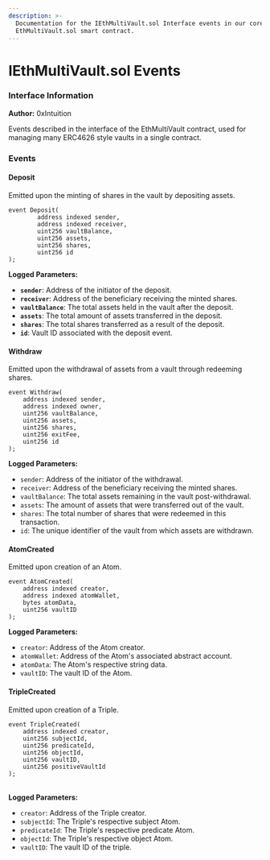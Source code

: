 ```yaml
---
description: >-
  Documentation for the IEthMultiVault.sol Interface events in our core
  EthMultiVault.sol smart contract.
---
```


# IEthMultiVault.sol Events

### Interface Information

**Author:** 0xIntuition

Events described in the interface of the EthMultiVault contract, used for managing many ERC4626 style vaults in a single contract.

### Events

#### Deposit

Emitted upon the minting of shares in the vault by depositing assets.

```solidity
event Deposit(
        address indexed sender,
        address indexed receiver,
        uint256 vaultBalance,
        uint256 assets,
        uint256 shares,
        uint256 id
);
```

**Logged Parameters:**

* **`sender`**: Address of the initiator of the deposit.
* **`receiver`**: Address of the beneficiary receiving the minted shares.
* **`vaultBalance`**: The total assets held in the vault after the deposit.
* **`assets`**: The total amount of assets transferred in the deposit.
* **`shares`**: The total shares transferred as a result of the deposit.
* **`id`**: Vault ID associated with the deposit event.

#### Withdraw

Emitted upon the withdrawal of assets from a vault through redeeming shares.

```solidity
event Withdraw(
    address indexed sender,
    address indexed owner,
    uint256 vaultBalance,
    uint256 assets,
    uint256 shares,
    uint256 exitFee,
    uint256 id
);
```

**Logged Parameters:**

* `sender`: Address of the initiator of the withdrawal.
* `receiver`: Address of the beneficiary receiving the minted shares.
* `vaultBalance`: The total assets remaining in the vault post-withdrawal.
* `assets`: The amount of assets that were transferred out of the vault.
* `shares`: The total number of shares that were redeemed in this transaction.
* `id`: The unique identifier of the vault from which assets are withdrawn.

#### AtomCreated

Emitted upon creation of an Atom.

```solidity
event AtomCreated(
    address indexed creator,
    address indexed atomWallet,
    bytes atomData,
    uint256 vaultID
);
```

**Logged Parameters:**

* `creator`: Address of the Atom creator.
* `atomWallet`: Address of the Atom's associated abstract account.
* `atomData`: The Atom's respective string data.
* `vaultID`: The vault ID of the Atom.

#### TripleCreated

Emitted upon creation of a Triple.

```solidity
event TripleCreated(
    address indexed creator,
    uint256 subjectId,
    uint256 predicateId,
    uint256 objectId,
    uint256 vaultID,
    uint256 positiveVaultId
);
```

\
**Logged Parameters:**

* `creator`: Address of the Triple creator.
* `subjectId`: The Triple's respective subject Atom.
* `predicateId`: The Triple's respective predicate Atom.
* `objectId`: The Triple's respective object Atom.
* `vaultID`: The vault ID of the triple.

####

